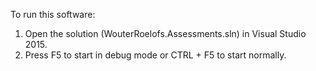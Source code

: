 To run this software:
1. Open the solution (WouterRoelofs.Assessments.sln) in Visual Studio 2015.
2. Press F5 to start in debug mode or CTRL + F5 to start normally.